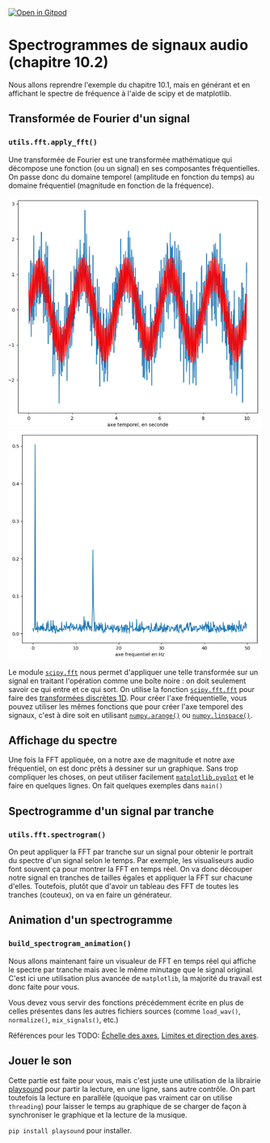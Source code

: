 [![Open in Gitpod](https://gitpod.io/button/open-in-gitpod.svg)](https://gitpod-redirect-0.herokuapp.com/)

# Spectrogrammes de signaux audio  (chapitre 10.2)

<!-- Avant de commencer. Consulter les instructions à suivre dans [instructions.md](instructions.md) -->

Nous allons reprendre l'exemple du chapitre 10.1, mais en générant et en affichant le spectre de fréquence à l'aide de scipy et de matplotlib.

## Transformée de Fourier d'un signal
### `utils.fft.apply_fft()`

Une transformée de Fourier est une transformée mathématique qui décompose une fonction (ou un signal) en ses composantes fréquentielles. On passe donc du domaine temporel (amplitude en fonction du temps) au domaine fréquentiel (magnitude en fonction de la fréquence).

<img src="doc/assets/wave.png" alt="drawing" width="500"/>

<img src="doc/assets/fft.png" alt="drawing" width="500"/>

Le module [`scipy.fft`](https://docs.scipy.org/doc/scipy/reference/tutorial/fft.html) nous permet d'appliquer une telle transformée sur un signal en traitant l'opération comme une boîte noire : on doit seulement savoir ce qui entre et ce qui sort. On utilise la fonction [`scipy.fft.fft`](https://docs.scipy.org/doc/scipy/reference/generated/scipy.fft.fft.html#scipy.fft.fft) pour faire des [transformées discrètes 1D](https://docs.scipy.org/doc/scipy/reference/tutorial/fft.html#d-discrete-fourier-transforms). Pour créer l'axe fréquentielle, vous pouvez utiliser les mêmes fonctions que pour créer l'axe temporel des signaux, c'est à dire soit en utilisant [`numpy.arange()`](https://numpy.org/doc/stable/reference/generated/numpy.arange.html) ou [`numpy.linspace()`](https://numpy.org/doc/stable/reference/generated/numpy.linspace.html#numpy.linspace).

## Affichage du spectre

Une fois la FFT appliquée, on a notre axe de magnitude et notre axe fréquentiel, on est donc prêts à dessiner sur un graphique. Sans trop compliquer les choses, on peut utiliser facilement [`matplotlib.pyplot`](https://matplotlib.org/tutorials/introductory/pyplot.html) et le faire en quelques lignes. On fait quelques exemples dans `main()`

## Spectrogramme d'un signal par tranche
### `utils.fft.spectrogram()`

On peut appliquer la FFT par tranche sur un signal pour obtenir le portrait du spectre d'un signal selon le temps. Par exemple, les visualiseurs audio font souvent ça pour montrer la FFT en temps réel. On va donc découper notre signal en tranches de tailles égales et appliquer la FFT sur chacune d'elles. Toutefois, plutôt que d'avoir un tableau des FFT de toutes les tranches (couteux), on va en faire un générateur.

## Animation d'un spectrogramme
### `build_spectrogram_animation()`

Nous allons maintenant faire un visualeur de FFT en temps réel qui affiche le spectre par tranche mais avec le même minutage que le signal original. C'est ici une utilisation plus avancée de `matplotlib`, la majorité du travail est donc faite pour vous.

Vous devez vous servir des fonctions précédemment écrite en plus de celles présentes dans les autres fichiers sources (comme `load_wav()`, `normalize()`, `mix_signals()`, etc.)

Références pour les TODO:
    [Échelle des axes](https://matplotlib.org/api/axes_api.html#axis-scales),
    [Limites et direction des axes](https://matplotlib.org/api/axes_api.html#axis-limits-and-direction).

## Jouer le son

Cette partie est faite pour vous, mais c'est juste une utilisation de la librairie [playsound](https://pypi.org/project/playsound/) pour partir la lecture, en une ligne, sans autre contrôle. On part toutefois la lecture en parallèle (quoique pas vraiment car on utilise `threading`) pour laisser le temps au graphique de se charger de façon à synchroniser le graphique et la lecture de la musique.

`pip install playsound` pour installer.
